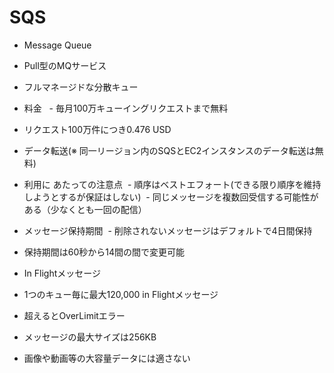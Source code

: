 # SQS
- Message Queue
 - Pull型のMQサービス
 - フルマネージドな分散キュー

- 料金 
 - 毎月100万キューイングリクエストまで無料
 - リクエスト100万件につき0.476 USD
 - データ転送(※ 同一リージョン内のSQSとEC2インスタンスのデータ転送は無料)
- 利用に あたっての注意点
 - 順序はベストエフォート(できる限り順序を維持しようとするが保証はしない)
 - 同じメッセージを複数回受信する可能性がある（少なくとも一回の配信）

- メッセージ保持期間
 - 削除されないメッセージはデフォルトで4日間保持
 - 保持期間は60秒から14間の間で変更可能
- In Flightメッセージ
 - 1つのキュー毎に最大120,000 in Flightメッセージ
 - 超えるとOverLimitエラー

- メッセージの最大サイズは256KB
 - 画像や動画等の大容量データには適さない
  
  
  
